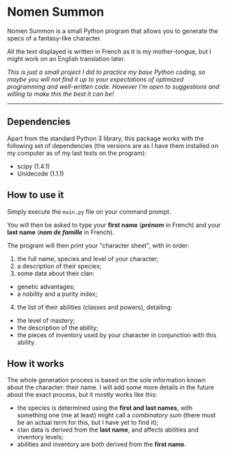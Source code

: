 # Nomen Summon

Nomen Summon is a small Python program that allows you to generate the specs of a fantasy-like character.

All the text displayed is written in French as it is my mother-tongue, but I might work on an English translation later.

*This is just a small project I did to practice my base Python coding, so maybe you will not find it up to your expectations of optimized programming and well-written code. However I'm open to suggestions and willing to make this the best it can be!*

---

## Dependencies
Apart from the standard Python 3 library, this package works with the following set of dependencies (the versions are as I have them installed on my computer as of my last tests on the program):
- scipy (1.4.1)
- Unidecode (1.1.1)

## How to use it
Simply execute the `main.py` file on your command prompt. 

You will then be asked to type your **first name** (***prénom*** in French) and your **last name** (***nom de famille*** in French).

The program will then print your "character sheet", with in order:
1. the full name, species and level of your character;
2. a description of their species;
3. some data about their clan: 
  - genetic advantages;
  - a nobility and a purity index;
4. the list of their abilities (classes and powers), detailing:
  - the level of mastery;
  - the description of the ability;
  - the pieces of inventory used by your character in conjunction with this ability.

## How it works
The whole generation process is based on the sole information known about the character: their name.
I will add some more details in the future about the exact process, but it mostly works like this:
- the species is determined using the **first and last names**, with something one (me at least) might call a *combinatory sum* (there must be an actual term for this, but I have yet to find it);
- clan data is derived from the **last name**, and affects abilities and inventory levels;
- abilities and inventory are both derived from the **first name**.
